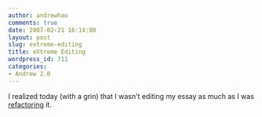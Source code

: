 ```yaml
---
author: andrewhao
comments: true
date: 2007-02-21 16:14:00
layout: post
slug: extreme-editing
title: eXtreme Editing
wordpress_id: 711
categories:
- Andrew 2.0
---
```


I realized today (with a grin) that I wasn't editing my essay as much as I was [refactoring](http://c2.com/xp/RefactorMercilessly.html) it.  

